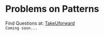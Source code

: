 # Problems on Patterns
Find Questions at: [TakeUforward](https://takeuforward.org/strivers-a2z-dsa-course/must-do-pattern-problems-before-starting-dsa/) <br>
`Coming soon...`

